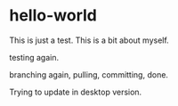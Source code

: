 # hello-world
This is just a test.
This is a bit about myself.


testing again.

branching again, pulling, committing, done.

Trying to update in desktop version.
